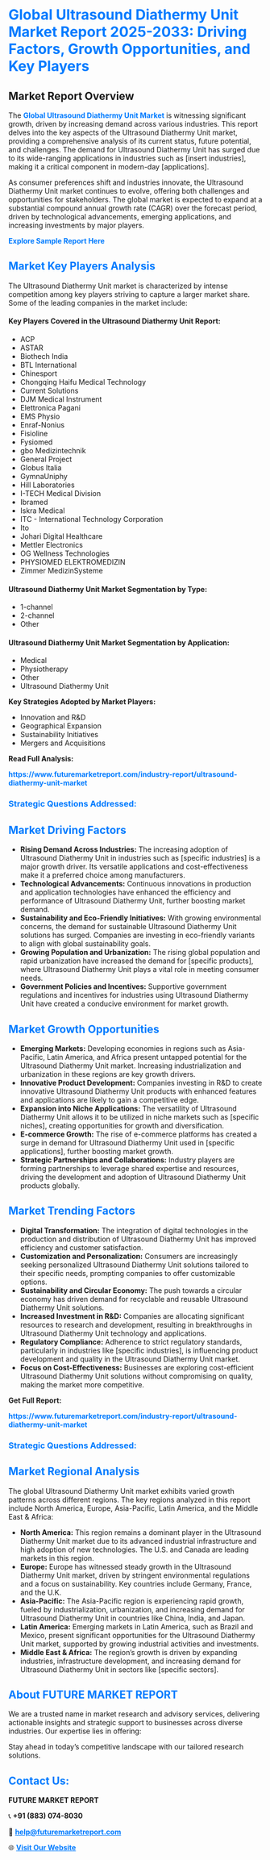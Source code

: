<h1 style="color: #007BFF;">Global Ultrasound Diathermy Unit Market Report 2025-2033: Driving Factors, Growth Opportunities, and Key Players</h1>

<section id="overview">
<h2>Market Report Overview</h2>
<p>The <a href="https://www.futuremarketreport.com/industry-report/ultrasound-diathermy-unit-market" style="color: #007BFF; text-decoration: none;"><strong>Global Ultrasound Diathermy Unit Market</strong></a> is witnessing significant growth, driven by increasing demand across various industries. This report delves into the key aspects of the Ultrasound Diathermy Unit market, providing a comprehensive analysis of its current status, future potential, and challenges. The demand for Ultrasound Diathermy Unit has surged due to its wide-ranging applications in industries such as [insert industries], making it a critical component in modern-day [applications].</p>
<p>As consumer preferences shift and industries innovate, the Ultrasound Diathermy Unit market continues to evolve, offering both challenges and opportunities for stakeholders. The global market is expected to expand at a substantial compound annual growth rate (CAGR) over the forecast period, driven by technological advancements, emerging applications, and increasing investments by major players.</p>
</section>

<section id="overview">
<p><a href="https://www.futuremarketreport.com/request-sample/reportId=113483" style="color: #007BFF; text-decoration: none;"><strong>Explore Sample Report Here</strong></a></p>
</section>

<section id="key-players">
<h2 style="color: #007BFF;">Market Key Players Analysis</h2>
<p>The Ultrasound Diathermy Unit market is characterized by intense competition among key players striving to capture a larger market share. Some of the leading companies in the market include:</p>
<h4>Key Players Covered in the Ultrasound Diathermy Unit Report:</h4>
<ul><li>ACP</li><li>ASTAR</li><li>Biothech India</li><li>BTL International</li><li>Chinesport</li><li>Chongqing Haifu Medical Technology</li><li>Current Solutions</li><li>DJM Medical Instrument</li><li>Elettronica Pagani</li><li>EMS Physio</li><li>Enraf-Nonius</li><li>Fisioline</li><li>Fysiomed</li><li>gbo Medizintechnik</li><li>General Project</li><li>Globus Italia</li><li>GymnaUniphy</li><li>Hill Laboratories</li><li>I-TECH Medical Division</li><li>Ibramed</li><li>Iskra Medical</li><li>ITC - International Technology Corporation</li><li>Ito</li><li>Johari Digital Healthcare</li><li>Mettler Electronics</li><li>OG Wellness Technologies</li><li>PHYSIOMED ELEKTROMEDIZIN</li><li>Zimmer MedizinSysteme</li></ul>
<h4>Ultrasound Diathermy Unit Market Segmentation by Type:</h4>
<ul><li>1-channel</li><li>2-channel</li><li>Other</li></ul>

<h4>Ultrasound Diathermy Unit Market Segmentation by Application:</h4>
<ul><li>Medical</li><li>Physiotherapy</li><li>Other</li><li>Ultrasound Diathermy Unit</li></ul>
<p><strong>Key Strategies Adopted by Market Players:</strong></p>
<ul>
<li>Innovation and R&D</li>
<li>Geographical Expansion</li>
<li>Sustainability Initiatives</li>
<li>Mergers and Acquisitions</li>
</ul>
</section>

<section>
<p><strong>Read Full Analysis: </strong></p><a href="https://www.futuremarketreport.com/industry-report/ultrasound-diathermy-unit-market" style="color: #007BFF; text-decoration: none;"><strong>https://www.futuremarketreport.com/industry-report/ultrasound-diathermy-unit-market</strong></a>
<h3 style="color: #007BFF;">Strategic Questions Addressed:</h3>
</section>

<section id="driving-factors">
<h2 style="color: #007BFF;">Market Driving Factors</h2>
<ul>
<li><strong>Rising Demand Across Industries:</strong> The increasing adoption of Ultrasound Diathermy Unit in industries such as [specific industries] is a major growth driver. Its versatile applications and cost-effectiveness make it a preferred choice among manufacturers.</li>
<li><strong>Technological Advancements:</strong> Continuous innovations in production and application technologies have enhanced the efficiency and performance of Ultrasound Diathermy Unit, further boosting market demand.</li>
<li><strong>Sustainability and Eco-Friendly Initiatives:</strong> With growing environmental concerns, the demand for sustainable Ultrasound Diathermy Unit solutions has surged. Companies are investing in eco-friendly variants to align with global sustainability goals.</li>
<li><strong>Growing Population and Urbanization:</strong> The rising global population and rapid urbanization have increased the demand for [specific products], where Ultrasound Diathermy Unit plays a vital role in meeting consumer needs.</li>
<li><strong>Government Policies and Incentives:</strong> Supportive government regulations and incentives for industries using Ultrasound Diathermy Unit have created a conducive environment for market growth.</li>
</ul>
</section>

<section id="growth-opportunities">
<h2 style="color: #007BFF;">Market Growth Opportunities</h2>
<ul>
<li><strong>Emerging Markets:</strong> Developing economies in regions such as Asia-Pacific, Latin America, and Africa present untapped potential for the Ultrasound Diathermy Unit market. Increasing industrialization and urbanization in these regions are key growth drivers.</li>
<li><strong>Innovative Product Development:</strong> Companies investing in R&D to create innovative Ultrasound Diathermy Unit products with enhanced features and applications are likely to gain a competitive edge.</li>
<li><strong>Expansion into Niche Applications:</strong> The versatility of Ultrasound Diathermy Unit allows it to be utilized in niche markets such as [specific niches], creating opportunities for growth and diversification.</li>
<li><strong>E-commerce Growth:</strong> The rise of e-commerce platforms has created a surge in demand for Ultrasound Diathermy Unit used in [specific applications], further boosting market growth.</li>
<li><strong>Strategic Partnerships and Collaborations:</strong> Industry players are forming partnerships to leverage shared expertise and resources, driving the development and adoption of Ultrasound Diathermy Unit products globally.</li>
</ul>
</section>

<section id="trending-factors">
<h2 style="color: #007BFF;">Market Trending Factors</h2>
<ul>
<li><strong>Digital Transformation:</strong> The integration of digital technologies in the production and distribution of Ultrasound Diathermy Unit has improved efficiency and customer satisfaction.</li>
<li><strong>Customization and Personalization:</strong> Consumers are increasingly seeking personalized Ultrasound Diathermy Unit solutions tailored to their specific needs, prompting companies to offer customizable options.</li>
<li><strong>Sustainability and Circular Economy:</strong> The push towards a circular economy has driven demand for recyclable and reusable Ultrasound Diathermy Unit solutions.</li>
<li><strong>Increased Investment in R&D:</strong> Companies are allocating significant resources to research and development, resulting in breakthroughs in Ultrasound Diathermy Unit technology and applications.</li>
<li><strong>Regulatory Compliance:</strong> Adherence to strict regulatory standards, particularly in industries like [specific industries], is influencing product development and quality in the Ultrasound Diathermy Unit market.</li>
<li><strong>Focus on Cost-Effectiveness:</strong> Businesses are exploring cost-efficient Ultrasound Diathermy Unit solutions without compromising on quality, making the market more competitive.</li>
</ul>
</section>

<section>
<p><strong>Get Full Report: </strong></p><a href="https://www.futuremarketreport.com/industry-report/ultrasound-diathermy-unit-market" style="color: #007BFF; text-decoration: none;"><strong>https://www.futuremarketreport.com/industry-report/ultrasound-diathermy-unit-market</strong></a>
<h3 style="color: #007BFF;">Strategic Questions Addressed:</h3>
</section>


<section id="regional-analysis">
<h2 style="color: #007BFF;">Market Regional Analysis</h2>
<p>The global Ultrasound Diathermy Unit market exhibits varied growth patterns across different regions. The key regions analyzed in this report include North America, Europe, Asia-Pacific, Latin America, and the Middle East & Africa:</p>
<ul>
<li><strong>North America:</strong> This region remains a dominant player in the Ultrasound Diathermy Unit market due to its advanced industrial infrastructure and high adoption of new technologies. The U.S. and Canada are leading markets in this region.</li>
<li><strong>Europe:</strong> Europe has witnessed steady growth in the Ultrasound Diathermy Unit market, driven by stringent environmental regulations and a focus on sustainability. Key countries include Germany, France, and the U.K.</li>
<li><strong>Asia-Pacific:</strong> The Asia-Pacific region is experiencing rapid growth, fueled by industrialization, urbanization, and increasing demand for Ultrasound Diathermy Unit in countries like China, India, and Japan.</li>
<li><strong>Latin America:</strong> Emerging markets in Latin America, such as Brazil and Mexico, present significant opportunities for the Ultrasound Diathermy Unit market, supported by growing industrial activities and investments.</li>
<li><strong>Middle East & Africa:</strong> The region’s growth is driven by expanding industries, infrastructure development, and increasing demand for Ultrasound Diathermy Unit in sectors like [specific sectors].</li>
</ul>
</section>

<footer>
<h2 style="color: #007BFF;">About FUTURE MARKET REPORT</h2>
<p>We are a trusted name in market research and advisory services, delivering actionable insights and strategic support to businesses across diverse industries. Our expertise lies in offering:</p>

<p>Stay ahead in today’s competitive landscape with our tailored research solutions.</p>

<h2 style="color: #007BFF;">Contact Us:</h2>
<p><strong>FUTURE MARKET REPORT</strong></p>
<p>📞 <strong>+91 (883) 074-8030</strong></p>
<p>📧 <strong><a href="mailto:help@futuremarketreport.com" style="color: #007BFF;">help@futuremarketreport.com</a></strong></p>
<p>🌐 <strong><a href="https://www.futuremarketreport.com/" style="color: #007BFF;">Visit Our Website</a></strong></p>
</footer>